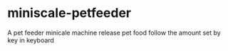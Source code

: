 # miniscale-petfeeder
A pet feeder minicale machine
release pet food follow the amount set by key in keyboard
